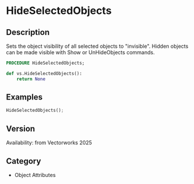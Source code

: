# HideSelectedObjects

## Description
Sets the object visibility of all selected objects to &quot;invisible&quot;. Hidden objects can be made visible with Show or UnHideObjects commands.

```pascal
PROCEDURE HideSelectedObjects;
```

```python
def vs.HideSelectedObjects():
    return None
```

## Examples
```python
HideSelectedObjects();
```

## Version
Availability: from Vectorworks 2025

## Category
* Object Attributes

